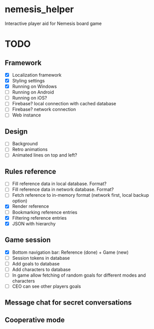 # nemesis_helper

Interactive player aid for Nemesis board game

# TODO

## Framework
- [x] Localization framework
- [x] Styling settings
- [x] Running on Windows
- [ ] Running on Android
- [ ] Running on iOS?
- [ ] Firebase? local connection with cached database
- [ ] Firebase? network connection
- [ ] Web instance

## Design
- [ ] Background
- [ ] Retro animations
- [ ] Animated lines on top and left?

## Rules reference
- [ ] Fill reference data in local database. Format?
- [ ] Fill reference data in network database. Format?
- [ ] Fetch reference to in-memory format (network first, local backup option)
- [x] Render reference
- [ ] Bookmarking reference entries
- [x] Filtering reference entries
- [x] JSON with hierarchy

## Game session 
- [x] Bottom navigation bar: Reference (done) + Game (new)
- [ ] Session tokens in database
- [ ] Add goals to database
- [ ] Add characters to database
- [ ] In game allow fetching of random goals for different modes and characters
- [ ] CEO can see other players goals

## Message chat for secret conversations

## Cooperative mode